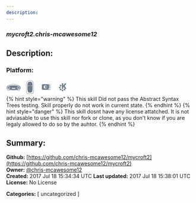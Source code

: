 ```yaml
---
description: 
---
```


### _mycroft2.chris-mcawesome12_  
## Description:  
  
  
  
### Platform:  
 ![Mark I](../.gitbook/assets/mark-1-icon.png)  ![Mark II](../.gitbook/assets/mark-2-icon.png)  ![Picroft](../.gitbook/assets/picroft-icon.png)  ![plasmoid](../.gitbook/assets/kde.png)   
{% hint style="warning" %}
This skill Did not pass the Abstract Syntax Trees testing. Skill properly do not work in current state.
{% endhint %}
{% hint style="danger" %}
This skill dosnt have any license attatched. It is not adviasable to use this skill nor fork or clone, as you don't know if you are legaly allowed to do so by the auhtor.
{% endhint %}
  
## Summary:  
**Github:** [https://github.com/chris-mcawesome12/mycroft2](https://github.com/chris-mcawesome12/mycroft2)  
**Owner:** [@chris-mcawesome12](https://github.com/chris-mcawesome12)  
**Created:** 2017 Jul 18 15:34:34 UTC  **Last updated:** 2017 Jul 18 15:38:01 UTC  
**License:** No License  
  
**Categories:** [ uncategorized ]   
